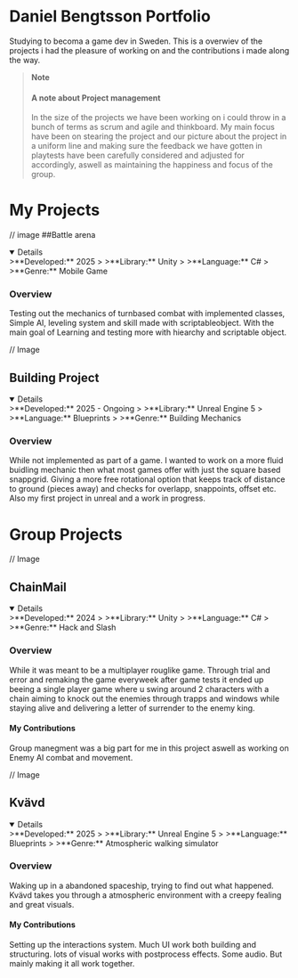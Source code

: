 # Daniel Bengtsson Portfolio

Studying to becoma a game dev in Sweden. This is a overwiev of the projects i had the pleasure of working on and the contributions i made along the way.

>**Note**
>#### A note about Project management
> 
> In the size of the projects we have been working on i could throw in a bunch of terms as scrum and agile and thinkboard. My main focus have been on stearing the project and our picture about the project in a uniform line and making sure the feedback we have gotten in playtests have been carefully considered and adjusted for accordingly, aswell as maintaining the happiness and focus of the group.

# My Projects

// image
##Battle arena

<details open>
 >**Developed:** 2025
>
>**Library:** Unity 
>
>**Language:** C#
>
>**Genre:** Mobile Game
</details>

### Overview
Testing out the mechanics of turnbased combat with implemented classes, Simple AI, leveling system and skill made with scriptableobject. With the main goal of Learning and testing more with hiearchy and scriptable object.



// Image

## Building Project

<details open>
 >**Developed:** 2025 - Ongoing
>
>**Library:** Unreal Engine 5
>
>**Language:** Blueprints
>
>**Genre:** Building Mechanics
</details>

### Overview
While not implemented as part of a game. I wanted to work on a more fluid buidling mechanic then what most games offer with just the square based snappgrid. Giving a more free rotational option that keeps track of distance to ground (pieces away) and checks for overlapp, snappoints, offset etc. Also my first project in unreal and a work in progress.


# Group Projects

// Image

## ChainMail

<details open>
 >**Developed:** 2024 
>
>**Library:** Unity
>
>**Language:** C#
>
>**Genre:** Hack and Slash
</details>

### Overview
While it was meant to be a multiplayer rouglike game. Through trial and error and remaking the game everyweek after game tests it ended up beeing a single player game where u swing around 2 characters with a chain aiming to knock out the enemies through trapps and windows while staying alive and delivering a letter of surrender to the enemy king. 

#### My Contributions

Group manegment was a big part for me in this project aswell as working on Enemy AI combat and movement.

// Image

## Kvävd

<details open>
 >**Developed:** 2025 
>
>**Library:** Unreal Engine 5
>
>**Language:** Blueprints
>
>**Genre:** Atmospheric walking simulator
</details>

### Overview
Waking up in a abandoned spaceship, trying to find out what happened. Kvävd takes you through a atmospheric environment with a creepy fealing and great visuals.

#### My Contributions

Setting up the interactions system. Much UI work both building and structuring. lots of visual works with postprocess effects. Some audio. But mainly making it all work together.
